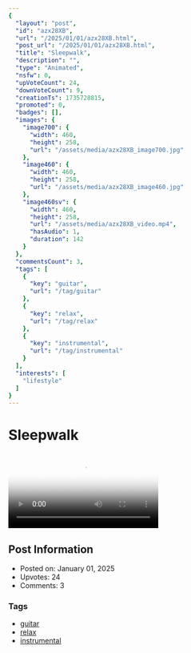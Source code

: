 ```yaml
---
{
  "layout": "post",
  "id": "azx28XB",
  "url": "/2025/01/01/azx28XB.html",
  "post_url": "/2025/01/01/azx28XB.html",
  "title": "Sleepwalk",
  "description": "",
  "type": "Animated",
  "nsfw": 0,
  "upVoteCount": 24,
  "downVoteCount": 9,
  "creationTs": 1735728815,
  "promoted": 0,
  "badges": [],
  "images": {
    "image700": {
      "width": 460,
      "height": 258,
      "url": "/assets/media/azx28XB_image700.jpg"
    },
    "image460": {
      "width": 460,
      "height": 258,
      "url": "/assets/media/azx28XB_image460.jpg"
    },
    "image460sv": {
      "width": 460,
      "height": 258,
      "url": "/assets/media/azx28XB_video.mp4",
      "hasAudio": 1,
      "duration": 142
    }
  },
  "commentsCount": 3,
  "tags": [
    {
      "key": "guitar",
      "url": "/tag/guitar"
    },
    {
      "key": "relax",
      "url": "/tag/relax"
    },
    {
      "key": "instrumental",
      "url": "/tag/instrumental"
    }
  ],
  "interests": [
    "lifestyle"
  ]
}
---
```


# Sleepwalk

<video controls playsinline loop poster="/assets/media/azx28XB_image460.jpg">
  <source src="/assets/media/azx28XB_video.mp4" type="video/mp4">
  Your browser does not support the video tag.
</video>

## Post Information

- Posted on: January 01, 2025
- Upvotes: 24
- Comments: 3

### Tags

- [guitar](/tag/guitar)
- [relax](/tag/relax)
- [instrumental](/tag/instrumental)

